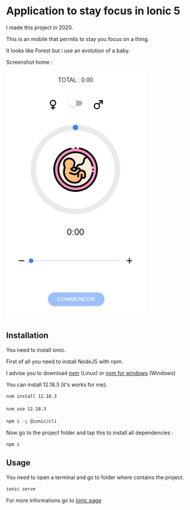 # Application to stay focus in Ionic 5

I made this project in 2020.

This is an mobile that permits to stay you focus on a thing.

It looks like Forest but i use an evolution of a baby.

Screenshot home :

![Screenshot home FocusApp](https://github.com/mathiz11/focusapp/blob/master/images/capture.JPG?raw=true "Screenshot Home FocusApp")

## Installation

You need to install ionic.

First of all you need to install NodeJS with npm.

I advise you to download [nvm](https://github.com/nvm-sh/nvm) (Linux) or [nvm for windows](https://github.com/coreybutler/nvm-windows/releases) (Windows)

You can install 12.18.3 (it's works for me):

```bash
nvm install 12.18.3

nvm use 12.18.3

npm i -g @ionic/cli
```

Now go to the project folder and tap this to install all dependencies :

```bash
npm i
```

## Usage

You need to open a terminal and go to folder where contains the project.

```bash
ionic serve
```

For more informations go to [Ionic page](https://ionicframework.com/)
